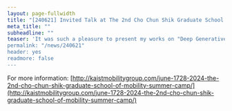 ```yaml
---
layout: page-fullwidth
title: "[240621] Invited Talk at The 2nd Cho Chun Shik Graduate School of Mobility Summer Camp"
meta_title: ""
subheadline: ""
teaser: 'It was such a pleasure to present my works on "Deep Generative Models for Transportation and Mobility Data" at The 2nd Cho Chun Shik Graduate School of Mobility Summer Camp.
permalink: "/news/240621"
header: yes
readmore: false
---
```


For more information:
[http://kaistmobilitygroup.com/june-1728-2024-the-2nd-cho-chun-shik-graduate-school-of-mobility-summer-camp/](http://kaistmobilitygroup.com/june-1728-2024-the-2nd-cho-chun-shik-graduate-school-of-mobility-summer-camp/)
